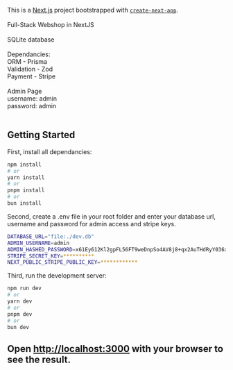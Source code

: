 This is a [Next.js](https://nextjs.org/) project bootstrapped with [`create-next-app`](https://github.com/vercel/next.js/tree/canary/packages/create-next-app).
<br><br>
Full-Stack Webshop in NextJS
<br><br>
SQLite database
<br><br>
Dependancies:
<br>
ORM - Prisma
<br>
Validation - Zod
<br>
Payment - Stripe
<br><br>
Admin Page
<br>
username: admin
<br>
password: admin
<br><br>

## Getting Started

First, install all dependancies:

```bash
npm install
# or
yarn install
# or
pnpm install
# or
bun install
```

Second, create a .env file in your root folder and enter your database url, username and password for admin access and stripe keys.
```bash
DATABASE_URL="file:./dev.db"
ADMIN_USERNAME=admin
ADMIN_HASHED_PASSWORD=x61Ey612Kl2gpFL56FT9weDnpSo4AV8j8+qx2AuTHdRyY036xxzTTrw10Wq3+4qQyB+XURPWx1ONxp3Y3pB37A==
STRIPE_SECRET_KEY=**********
NEXT_PUBLIC_STRIPE_PUBLIC_KEY=************
```

Third, run the development server:

```bash
npm run dev
# or
yarn dev
# or
pnpm dev
# or
bun dev
```

Open [http://localhost:3000](http://localhost:3000) with your browser to see the result.
---------------------------------------------------------------------------------------------------------------

